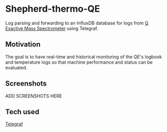 # Shepherd-thermo-QE
Log parsing and forwarding to an InfluxDB database for logs from [Q Exactive Mass Spectrometer](https://www.thermofisher.com/order/catalog/product/IQLAAEGAAPFALGMAZR) using Telegraf.

## Motivation
The goal is to have real-time and historical monitoring of the QE's logbook and temperature logs so that machine performance and status can be evaluated.

## Screenshots
ADD SCREENSHOTS HERE

## Tech used
[Telegraf](https://github.com/influxdata/telegraf)
